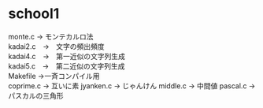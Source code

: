 # school1

monte.c → モンテカルロ法  
kadai2.c　→　文字の頻出頻度  
kadai4.c　→　第一近似の文字列生成  
kadai5.c　→　第二近似の文字列生成  
Makefile  →一斉コンパイル用  
coprime.c → 互いに素
jyanken.c → じゃんけん
middle.c → 中間値
pascal.c → パスカルの三角形


